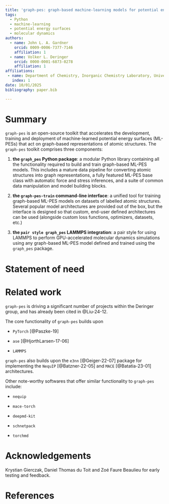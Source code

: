 ```yaml
---
title: 'graph-pes: graph-based machine-learning models for potential energy surfaces'
tags:
  - Python
  - machine-learning
  - potential energy surfaces
  - molecular dynamics
authors:
  - name: John L. A. Gardner
    orcid: 0009-0006-7377-7146
    affiliation: 1 
  - name: Volker L. Deringer
    orcid: 0000-0001-6873-0278
    affiliation: 1
affiliations:
 - name: Department of Chemistry, Inorganic Chemistry Laboratory, University of Oxford, Oxford OX1 3QR, United Kingdom
   index: 1
date: 10/01/2025
bibliography: paper.bib

---
```


# Summary

`graph-pes` is an open-source toolkit that accelerates the development, training and deployment of machine-learned potential energy surfaces (ML-PESs) that act on graph-based representations of atomic structures. The `graph-pes` toolkit comprises three components:

1. **the `graph_pes` Python package**: a modular Python library containing all the functionality required to build and train graph-based ML-PES models. This includes a mature data pipeline for converting atomic structures into graph representations, a fully featured ML-PES base class with automatic force and stress inferences, and a suite of common data manipulation and model building blocks.

2. **the `graph-pes-train` command-line interface**: a unified tool for training graph-based ML-PES models on datasets of labelled atomic structures. Several popular model architectures are provided out of the box, but the interface is designed so that custom, end-user defined architectures can be used (alongside custom loss functions, optimizers, datasets, etc.)

3. **the `pair style graph_pes` LAMMPS integration**: a pair style for using LAMMPS to perform GPU-accelerated molecular dynamics simulations using any graph-based ML-PES model defined and trained using the `graph_pes` package.


# Statement of need


# Related work

`graph-pes` is driving a significant number of projects within the Deringer group, and has already been cited in @Liu-24-12.

The core functionality of `graph-pes` builds upon

- `PyTorch` [@Paszke-19]

- `ase` [@HjorthLarsen-17-06]

- `LAMMPS` 

`graph-pes` also builds upon the `e3nn` [@Geiger-22-07] package for implementing the `NequIP` [@Batzner-22-05] and `MACE` [@Batatia-23-01] architectures.

Other note-worthy softwares that offer similar functionality to `graph-pes` include:

- `nequip`

- `mace-torch`

- `deepmd-kit`

- `schnetpack`

- `torchmd`


# Acknowledgements

Krystian Gierczak, Daniel Thomas du Toit and Zoé Faure Beaulieu for early testing and feedback.


# References